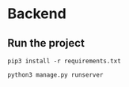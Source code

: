 # Backend

## Run the project 

```pip3 install -r requirements.txt```

```python3 manage.py runserver```
